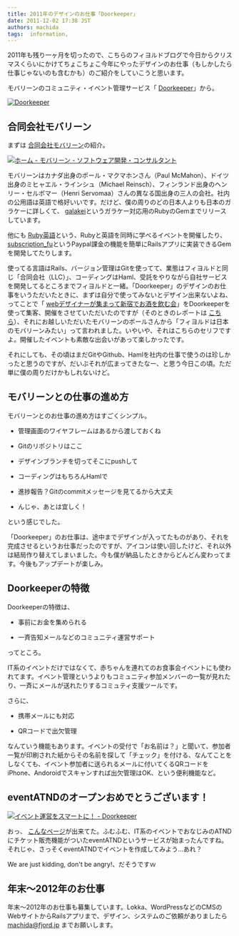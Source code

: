 ```yaml
---
title: 2011年のデザインのお仕事「Doorkeeper」
date: 2011-12-02 17:38 JST
authors: machida
tags:  information, 
---
```

2011年も残り一ヶ月を切ったので、こちらのフィヨルドブログで今日からクリスマスくらいにかけてちょこちょこ今年にやったデザインのお仕事（もしかしたら仕事じゃないのも含むかも）のご紹介をしていこうと思います。

モバリーンのコミュニティ・イベント管理サービス「 [Doorkeeper](http://www.doorkeeper.jp/)」から。

[![Doorkeeper](http://farm8.staticflickr.com/7012/6440576853_d58c415dd0.jpg)](http://www.doorkeeper.jp/)

## 合同会社モバリーン

まずは [合同会社モバリーン](http://www.mobalean.com/)の紹介。

[![ホーム - モバリーン - ソフトウェア開発・コンサルタント](http://farm8.staticflickr.com/7166/6440589567_a3c6f6f4c7.jpg)](http://www.mobalean.com/ja)

モバリーンはカナダ出身のポール・マクマホンさん（Paul McMahon）、ドイツ出身のミヒャエル・ラインシュ（Michael Reinsch）、フィンランド出身のヘンリー・セルボマー（Henri Servomaa）さんの異なる国出身の三人の会社。社内の公用語は英語で格好いいです。だけど、僕の周りのどの日本人よりも日本のガラケーに詳しくて、 [galakei](http://galakei.mobalean.com/)というガラケー対応用のRubyのGemまでリリースしています。

他にも [Ruby英語](http://rubyeigo.doorkeeper.jp/)という、Rubyと英語を同時に学べるイベントを開催したり、 [subscription\_fu](https://github.com/mobalean/subscription_fu)というPaypal課金の機能を簡単にRailsアプリに実装できるGemを開発してたりします。

使ってる言語はRails、バージョン管理はGitを使ってて、業態はフィヨルドと同じ「合同会社（LLC）」、コーディングはHaml、受託をやりながら自社サービスを開発してるところまでフィヨルドと一緒。「Doorkeeper」のデザインのお仕事をいうただいたときに、まずは自分で使ってみないとデザイン出来ないよね、ってことで「 [webデザイナーが集まって新宿でお酒を飲む会](fjord.doorkeeper.jp)」をDoorkeeperを使って集客、開催をさせていただいたのですが（そのときのレポートは [こちら](http://kuroigamen.com/29)）、それにお越しいただいたモバリーンのポールさんから「フィヨルドは日本のモバリーンみたい」って言われました。いやいや、それはこちらのセリフですよ。開催したイベントも素敵な出会いがあって楽しかったです。

それにしても、その頃はまだGitやGithub、Hamlを社内の仕事で使うのは珍しかったと思うのですが、だいぶそれが広まってきたなー、と思う今日この頃。ただ単に僕の周りだけかもしれないけど。

## モバリーンとの仕事の進め方

モバリーンとのお仕事の進め方はすごくシンプル。

- 管理画面のワイヤフレームはあるから渡しておくね

- Gitのリポジトリはここ

- デザインブランチを切ってそこにpushして

- コーディングはもちろんHamlで

- 進捗報告？Gitのcommitメッセージを見てるから大丈夫

- んじゃ、あとは宜しく！

という感じでした。

「Doorkeeper」のお仕事は、途中までデザインが入ってたものがあり、それを完成させるというお仕事だったのですが、アイコンは使い回したけど、それ以外は結局作り替えてしまいました。今も僕が納品したときからどんどん変わってます。今後もアップデートが楽しみ。

## Doorkeeperの特徴

Doorkeeperの特徴は、

- 事前にお金を集められる

- 一斉告知メールなどのコミュニティ運営サポート

ってところ。

IT系のイベントだけではなくて、赤ちゃんを連れてのお食事会イベントにも使われてます。イベント管理というよりもコミュニティ参加メンバーの一覧が見れたり、一斉にメールが送れたりするコミュティ支援ツールです。

さらに、

- 携帯メールにも対応

- QRコードで出欠管理

なんていう機能もあります。イベントの受付で「お名前は？」と聞いて、参加者一覧が印刷された紙からその名前を探して「チェック」を付ける、なんてことをしなくても、イベント参加者に送られるメールに付いてくるQRコードをiPhone、Andoroidでスキャンすれば出欠管理はOK、という便利機能など。

## eventATNDのオープンおめでとうございます！

[![イベント運営をスマートに！ - Doorkeeper](http://farm8.staticflickr.com/7019/6440601849_b6be1a14dd.jpg)](http://www.doorkeeper.jp/welcome_atnd)

おっ、 [こんなページ](http://www.doorkeeper.jp/welcome_atnd)が出来てた。ふむふむ、IT系のイベントでおなじみのATNDにチケット販売機能がついたeventATNDというサービスが始まったんですね。それじゃ、さっそくeventATNDでイベントを作成してみよう…あれ？

We are just kidding, don't be angry!、だそうですｗ

## 年末〜2012年のお仕事

年末〜2012年のお仕事も募集しています。Lokka、WordPressなどのCMSのWebサイトからRailsアプリまで、デザイン、システムのご依頼がありましたら machida@fjord.jp までお願いします。